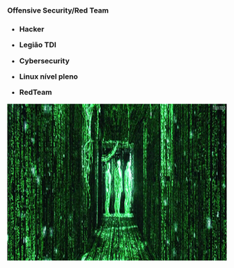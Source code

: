 <h3>Offensive Security/Red Team<h3>
   
- Hacker 
   
- Legião TDI
  
- Cybersecurity
  
- Linux nível pleno
  
- RedTeam

<img src=giphy.gif height=360 width=800   >
